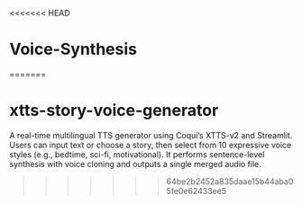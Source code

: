 <<<<<<< HEAD
# Voice-Synthesis
=======
# xtts-story-voice-generator
A real-time multilingual TTS generator using Coqui’s XTTS-v2 and Streamlit. Users can input text or choose a story, then select from 10 expressive voice styles (e.g., bedtime, sci-fi, motivational). It performs sentence-level synthesis with voice cloning and outputs a single merged audio file.
>>>>>>> 64be2b2452a835daae15b44aba05fe0e62433ee5
